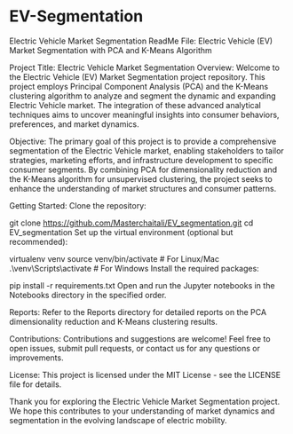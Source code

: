 # EV-Segmentation
Electric Vehicle Market Segmentation
ReadMe File: Electric Vehicle (EV) Market Segmentation with PCA and K-Means Algorithm

Project Title: Electric Vehicle Market Segmentation
Overview: Welcome to the Electric Vehicle (EV) Market Segmentation project repository. This project employs Principal Component Analysis (PCA) and the K-Means clustering algorithm to analyze and segment the dynamic and expanding Electric Vehicle market. The integration of these advanced analytical techniques aims to uncover meaningful insights into consumer behaviors, preferences, and market dynamics.

Objective: The primary goal of this project is to provide a comprehensive segmentation of the Electric Vehicle market, enabling stakeholders to tailor strategies, marketing efforts, and infrastructure development to specific consumer segments. By combining PCA for dimensionality reduction and the K-Means algorithm for unsupervised clustering, the project seeks to enhance the understanding of market structures and consumer patterns.

Getting Started:
Clone the repository:

git clone https://github.com/Masterchaitali/EV_segmentation.git
cd EV_segmentation
Set up the virtual environment (optional but recommended):

virtualenv venv
source venv/bin/activate  # For Linux/Mac
.\venv\Scripts\activate  # For Windows
Install the required packages:

pip install -r requirements.txt
Open and run the Jupyter notebooks in the Notebooks directory in the specified order.

Reports:
Refer to the Reports directory for detailed reports on the PCA dimensionality reduction and K-Means clustering results.

Contributions: Contributions and suggestions are welcome! Feel free to open issues, submit pull requests, or contact us for any questions or improvements.

License: This project is licensed under the MIT License - see the LICENSE file for details.

Thank you for exploring the Electric Vehicle Market Segmentation project. We hope this contributes to your understanding of market dynamics and segmentation in the evolving landscape of electric mobility.
